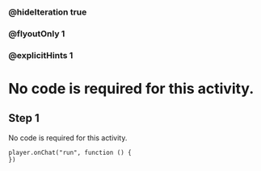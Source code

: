 ### @hideIteration true 
### @flyoutOnly 1
### @explicitHints 1


# No code is required for this activity. 
## Step 1
No code is required for this activity. 

```blocks
player.onChat("run", function () {
})
```
